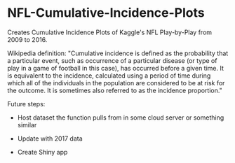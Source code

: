 # NFL-Cumulative-Incidence-Plots
Creates Cumulative Incidence Plots of Kaggle's NFL Play-by-Play from 2009 to 2016.

Wikipedia definition: "Cumulative incidence is defined as the probability that a particular event, such as occurrence of a particular disease (or type of play in a game of football in this case), has occurred before a given time. It is equivalent to the incidence, calculated using a period of time during which all of the individuals in the population are considered to be at risk for the outcome. It is sometimes also referred to as the incidence proportion."

Future steps:

* Host dataset the function pulls from in some cloud server or something similar

* Update with 2017 data

* Create Shiny app
